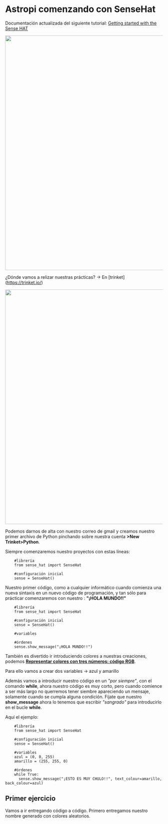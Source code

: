 # Astropi comenzando con SenseHat
Documentación actualizada del siguiente tutorial: [Getting started with the Sense HAT](https://projects.raspberrypi.org/en/projects/getting-started-with-the-sense-hat)

<img src="https://github.com/profesoratecno/Astropi_comenzando_con_SenseHat/blob/master/Imagenes/2019-12-24_pantalla_inicio.jpg" width="750" align="center">

¿Dónde vamos a relizar nuestras prácticas? -> En [trinket] (https://trinket.io/) 

<img src="https://github.com/profesoratecno/Astropi_comenzando_con_SenseHat/blob/master/Imagenes/2019-12-24_trinket.jpg" width="750" align="center">

Podemos darnos de alta con nuestro correo de gmail y creamos nuestro primer archivo de Python pinchando sobre nuestra cuenta **>New Trinket>Python**.

Siempre comenzaremos nuestro proyectos con estas líneas:

        
        #librería
        from sense_hat import SenseHat
        
        #configuración inicial
        sense = SenseHat()
      
Nuestro primer código, como a cualquier informático cuando comienza una nueva sintaxis en un nuevo código de programación, y tan sólo para prácticar comenzaremos con nuestro : **"¡HOLA MUNDO!!"**


        #librería
        from sense_hat import SenseHat
        
        #configuración inicial
        sense = SenseHat()
        
        #variables
        
        #órdenes
        sense.show_message("¡HOLA MUNDO!!")
        
También es divertido ir introduciendo colores a nuestras creaciones, podemos **[Representar colores con tres números: código RGB](https://github.com/raspberrypilearning/generic-theory-colours/blob/master/es-ES/step_1.md)**.

Para ello vamos a crear dos variables -> azul y amarillo

Además vamos a introducir nuestro código en un *"por siempre"*, con el comando **while**, ahora nuestro código es muy corto, pero cuando comience a ser más largo no querremos tener siembre apareciendo un mensaje, solamente cuando se cumpla alguna condición. 
Fíjate que nuestro **show_message** ahora lo tenemos que escribir *"sangrado"* para introducirlo en el bucle **while**.

Aquí el ejemplo:


        #librería
        from sense_hat import SenseHat
        
        #configuración inicial
        sense = SenseHat()
        
        #variables
        azul = (0, 0, 255)
        amarillo = (255, 255, 0)
        
        #órdenes
        while True:
          sense.show_message("¡ESTO ES MUY CHULO!!", text_colour=amarillo, back_colour=azul)
        

## Primer ejercicio
Vamos a ir entregando código a código. Primero entregamos nuestro nombre generado con colores aleatorios.
